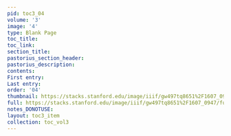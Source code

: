 ```yaml
---
pid: toc3_04
volume: '3'
image: '4'
type: Blank Page
toc_title: 
toc_link: 
section_title: 
pastorius_section_header: 
pastorius_description: 
contents: 
First entry: 
Last entry: 
order: '04'
thumbnail: https://stacks.stanford.edu/image/iiif/gw497tq8651%2F1607_0947/full/100,/0/default.jpg
full: https://stacks.stanford.edu/image/iiif/gw497tq8651%2F1607_0947/full/full/0/default.jpg
notes_DONOTUSE: 
layout: toc3_item
collection: toc_vol3
---
```

